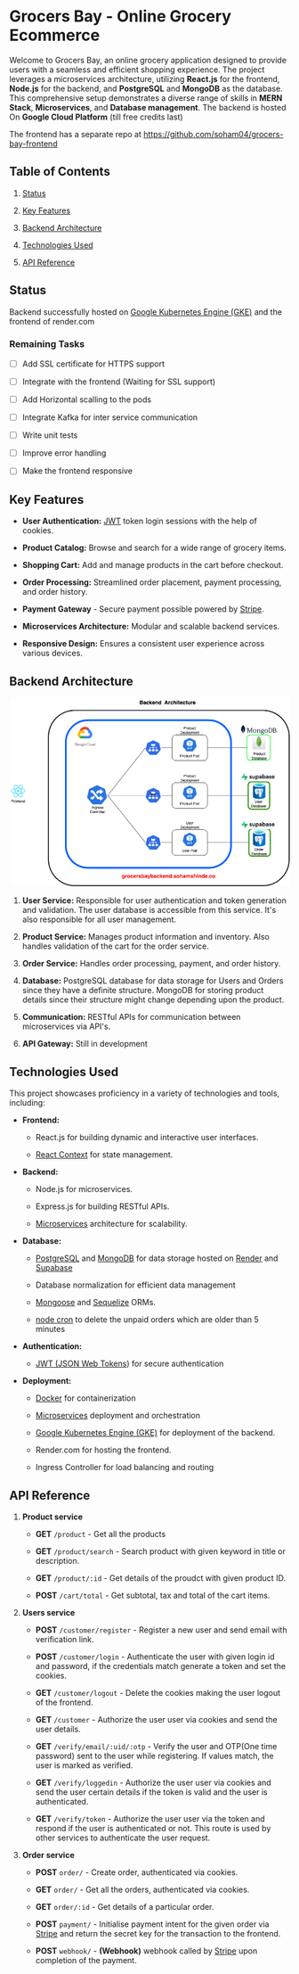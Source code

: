 # Grocers Bay - Online Grocery Ecommerce

  

Welcome to Grocers Bay, an online grocery application designed to provide users with a seamless and efficient shopping experience. The project leverages a microservices architecture, utilizing **React.js** for the frontend, **Node.js** for the backend, and **PostgreSQL** and **MongoDB** as the database. This comprehensive setup demonstrates a diverse range of skills in **MERN Stack**, **Microservices**, and **Database management**. The backend is hosted On **Google Cloud Platform** (till free credits last)

  

The frontend has a separate repo at https://github.com/soham04/grocers-bay-frontend

  

##  Table of Contents

  
1. [Status](#status)

2. [Key Features](#key-features)

3. [Backend Architecture](#backend-architecture)

4. [Technologies Used](#technologies-used)

5. [API Reference](#api-reference)

  
 ## Status
 
 Backend successfully hosted on [Google Kubernetes Engine (GKE)](https://cloud.google.com/kubernetes-engine)  and the frontend of render.com

### Remaining Tasks  
- [ ] Add SSL certificate for HTTPS support 
- [ ] Integrate with the frontend (Waiting for SSL support)
- [ ] Add Horizontal scalling to the pods
- [ ] Integrate Kafka for inter service communication
- [ ] Write unit tests
- [ ] Improve error handling
- [ ] Make the frontend responsive



  

##  Key Features

  

-  **User Authentication:** [JWT](https://jwt.io/) token login sessions with the help of cookies.

-  **Product Catalog:** Browse and search for a wide range of grocery items.

-  **Shopping Cart:** Add and manage products in the cart before checkout.

-  **Order Processing:** Streamlined order placement, payment processing, and order history.

-  **Payment Gateway** - Secure payment possible powered by [Stripe](https://stripe.com/).

-  **Microservices Architecture:** Modular and scalable backend services.

-  **Responsive Design:** Ensures a consistent user experience across various devices.

  
  
  

##  Backend Architecture

![/docs/architecture.drawio.png](/docs/architecture.drawio.png)

  

1.  **User Service:** Responsible for user authentication and token generation and validation. The user database is accessible from this service. It's also responsible for all user management.

2.  **Product Service:** Manages product information and inventory. Also handles validation of the cart for the order service.

3.  **Order Service:** Handles order processing, payment, and order history.

4.  **Database:** PostgreSQL database for data storage for Users and Orders since they have a definite structure. MongoDB for storing product details since their structure might change depending upon the product.

5.  **Communication:** RESTful APIs for communication between microservices via API's.

6.  **API Gateway:** Still in development

  
  

##  Technologies Used

  

This project showcases proficiency in a variety of technologies and tools, including:

  

-  **Frontend:**

	- React.js for building dynamic and interactive user interfaces.

	- [React Context](https://react.dev/reference/react/createContext) for state management.

-  **Backend:**

	- Node.js for microservices.

	- Express.js for building RESTful APIs.

	- [Microservices](https://microservices.io/) architecture for scalability.

  

-  **Database:**

	- [PostgreSQL](https://www.postgresql.org/) and [MongoDB](https://www.mongodb.com/) for data storage hosted on [Render](https://render.com/) and [Supabase](https://supabase.com/)

	- Database normalization for efficient data management

	- [Mongoose](https://mongoosejs.com/docs/) and [Sequelize](https://sequelize.org/) ORMs.

	- [node cron](https://www.npmjs.com/package/node-cron) to delete the unpaid orders which are older than 5 minutes 

-  **Authentication:**

	- [JWT (JSON Web Tokens](https://jwt.io/)) for secure authentication

-  **Deployment:**

	- [Docker](https://www.docker.com/) for containerization

	- [Microservices](https://kubernetes.io/) deployment and orchestration

	-   [Google Kubernetes Engine (GKE)](https://cloud.google.com/kubernetes-engine) for deployment of the backend.

	-   Render.com for hosting the frontend.
	
	- Ingress Controller for load balancing and routing
  
  

##  API Reference

  

1. **Product service**

	-  **GET**  `/product` - Get all the products

	-  **GET**  `/product/search` - Search product with given keyword in title or description.

	-  **GET**  `/product/:id` - Get details of the proudct with given product ID.

	-  **POST**  `/cart/total` - Get subtotal, tax and total of the cart items.

2. **Users service**

	-  **POST**  `/customer/register` - Register a new user and send email with verification link.

	-  **POST**  `/customer/login` - Authenticate the user with given login id and password, if the credentials match generate a token and set the cookies.

	-  **GET**  `/customer/logout` - Delete the cookies making the user logout of the frontend.

	-  **GET**  `/customer` - Authorize the user user via cookies and send the user details.

	-  **GET**  `/verify/email/:uid/:otp` - Verify the user and OTP(One time password) sent to the user while registering. If values match, the user is marked as verified.

	-  **GET**  `/verify/loggedin` - Authorize the user user via cookies and send the user certain details if the token is valid and the user is authenticated.

	-  **GET**  `/verify/token` - Authorize the user user via the token and respond if the user is authenticated or not. This route is used by other services to authenticate the user request.

  

3. **Order service**

	-  **POST**  `order/` - Create order, authenticated via cookies.

	-  **GET**  `order/` - Get all the orders, authenticated via cookies.

	-  **GET**  `order/:id` - Get details of a particular order.

	-  **POST**  `payment/` - Initialise payment intent for the given order via [Stripe](https://stripe.com/) and return the secret key for the transaction to the frontend.

	-  **POST**  `webhook/` - **(Webhook)** webhook called by [Stripe](https://stripe.com/) upon completion of the payment.
